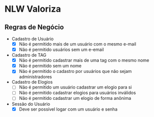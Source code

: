 # NLW Valoriza

## Regras de Negócio

- Cadastro de Usuário
  - [x] Não é permitido mais de um usuário com o mesmo e-mail
  - [x] Não é permitido usuários sem um e-email
- Cadastro de TAG
  - [x] Não é permitido cadastrar mais de uma tag com o mesmo nome
  - [x] Não é permitido sem um nome
  - [x] Não é permitido o cadastro por usuários que não sejam administradores
- Cadastro de Elogios
  - [ ] Não é permitido um usuário cadastrar um elogio para si
  - [ ] Não é permitido cadastrar elogios para usuários inválidos
  - [ ] Não é permitido cadastrar um elogio de forma anônima
- Sessão do Usuário
  - [x] Deve ser possível logar com um usuário e senha
